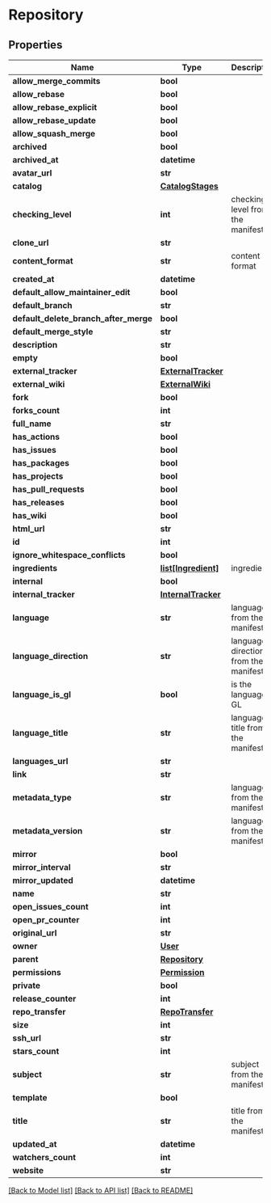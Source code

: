 # Repository

## Properties
Name | Type | Description | Notes
------------ | ------------- | ------------- | -------------
**allow_merge_commits** | **bool** |  | [optional] 
**allow_rebase** | **bool** |  | [optional] 
**allow_rebase_explicit** | **bool** |  | [optional] 
**allow_rebase_update** | **bool** |  | [optional] 
**allow_squash_merge** | **bool** |  | [optional] 
**archived** | **bool** |  | [optional] 
**archived_at** | **datetime** |  | [optional] 
**avatar_url** | **str** |  | [optional] 
**catalog** | [**CatalogStages**](CatalogStages.md) |  | [optional] 
**checking_level** | **int** | checking level from the manifest | [optional] 
**clone_url** | **str** |  | [optional] 
**content_format** | **str** | content format | [optional] 
**created_at** | **datetime** |  | [optional] 
**default_allow_maintainer_edit** | **bool** |  | [optional] 
**default_branch** | **str** |  | [optional] 
**default_delete_branch_after_merge** | **bool** |  | [optional] 
**default_merge_style** | **str** |  | [optional] 
**description** | **str** |  | [optional] 
**empty** | **bool** |  | [optional] 
**external_tracker** | [**ExternalTracker**](ExternalTracker.md) |  | [optional] 
**external_wiki** | [**ExternalWiki**](ExternalWiki.md) |  | [optional] 
**fork** | **bool** |  | [optional] 
**forks_count** | **int** |  | [optional] 
**full_name** | **str** |  | [optional] 
**has_actions** | **bool** |  | [optional] 
**has_issues** | **bool** |  | [optional] 
**has_packages** | **bool** |  | [optional] 
**has_projects** | **bool** |  | [optional] 
**has_pull_requests** | **bool** |  | [optional] 
**has_releases** | **bool** |  | [optional] 
**has_wiki** | **bool** |  | [optional] 
**html_url** | **str** |  | [optional] 
**id** | **int** |  | [optional] 
**ignore_whitespace_conflicts** | **bool** |  | [optional] 
**ingredients** | [**list[Ingredient]**](Ingredient.md) | ingredients | [optional] 
**internal** | **bool** |  | [optional] 
**internal_tracker** | [**InternalTracker**](InternalTracker.md) |  | [optional] 
**language** | **str** | language from the manifest | [optional] 
**language_direction** | **str** | language direction from the manifest | [optional] 
**language_is_gl** | **bool** | is the language a GL | [optional] 
**language_title** | **str** | language title from the manifest | [optional] 
**languages_url** | **str** |  | [optional] 
**link** | **str** |  | [optional] 
**metadata_type** | **str** | language from the manifest | [optional] 
**metadata_version** | **str** | language from the manifest | [optional] 
**mirror** | **bool** |  | [optional] 
**mirror_interval** | **str** |  | [optional] 
**mirror_updated** | **datetime** |  | [optional] 
**name** | **str** |  | [optional] 
**open_issues_count** | **int** |  | [optional] 
**open_pr_counter** | **int** |  | [optional] 
**original_url** | **str** |  | [optional] 
**owner** | [**User**](User.md) |  | [optional] 
**parent** | [**Repository**](Repository.md) |  | [optional] 
**permissions** | [**Permission**](Permission.md) |  | [optional] 
**private** | **bool** |  | [optional] 
**release_counter** | **int** |  | [optional] 
**repo_transfer** | [**RepoTransfer**](RepoTransfer.md) |  | [optional] 
**size** | **int** |  | [optional] 
**ssh_url** | **str** |  | [optional] 
**stars_count** | **int** |  | [optional] 
**subject** | **str** | subject from the manifest | [optional] 
**template** | **bool** |  | [optional] 
**title** | **str** | title from the manifest | [optional] 
**updated_at** | **datetime** |  | [optional] 
**watchers_count** | **int** |  | [optional] 
**website** | **str** |  | [optional] 

[[Back to Model list]](../README.md#documentation-for-models) [[Back to API list]](../README.md#documentation-for-api-endpoints) [[Back to README]](../README.md)


